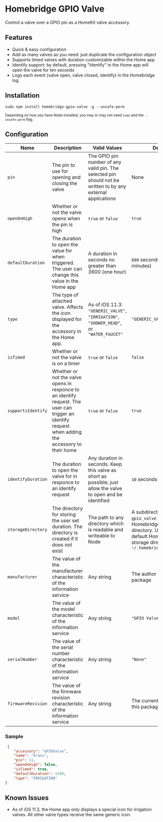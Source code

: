 # Homebridge GPIO Valve
Control a valve over a GPIO pin as a HomeKit valve accessory.

## Features
- Quick & easy configuration
- Add as many valves as you need: just duplicate the configuration object
- Supports timed valves with duration customizable within the Home app
- Identify support: by default, pressing "Identify" in the Home app will open the valve for ten seconds
- Logs each event (valve open, valve closed, identify) in the Homebridge log

## Installation
```
sudo npm install homebridge-gpio-valve -g --unsafe-perm
```
<small>Depending on how you have Node installed, you may or may not need `sudo` and the `--unsafe-perm` flag.</small>

## Configuration
| Name | Description | Valid Values | Default |
|---|---|---|---|
| `pin` | The pin to use for opening and closing the valve | The GPIO pin number of any valid pin. The selected pin should not be written to by any external applications | None |
| `openOnHigh` | Whether or not the valve opens when the pin is high | `true` or `false` | `true`|
| `defaultDuration` | The duration to open the value for when triggered. The user can change this value in the Home app | A duration in seconds no greater than 3600 (one hour) | `600` seconds (ten minutes) |
| `type` | The type of attached valve. Affects the icon displayed for the accessory in the Home app. | As of iOS 11.3: `"GENERIC_VALVE"`, `"IRRIGATION"`, `"SHOWER_HEAD"`, or `"WATER_FAUCET"` | `"GENERIC_VALVE"` |
| `isTimed` | Whether or not the valve is on a timer | `true` or `false` | `false` |
| `supportsIdentify` | Whether or not the valve opens in responce to an identify request. The user can trigger an identify request when adding the accessory to their home | `true` or `false` | `true` |
| `identifyDuration` | The duration to open the valve for in responce to an identify request | Any duration in seconds. Keep this valve as short as possible; just allow the valve to open and be identified | `10` seconds |
| `storageDirectory` | The directory for storing the user set duration. The directory is created if it does not exist | The path to any directory which is readable and writeable to Node | A subdirectory called `gpio_valve` within the Homebridge storage directory. Using the default Homebridge storage directory: `~/.homebridge/gpio_valve` |
| `manufacturer` | The value of the manufacturer characteristic of the information service | Any string | The author of this package |
| `model` | The value of the model characteristic of the information service | Any string | `"GPIO Valve"` |
| `serialNumber` | The value of the serial number characteristic of the information service | Any string | `"None"` |
| `firmwareRevision` | The value of the firmware revision characteristic of the information service | Any string | The current version of this package |

### Sample
```json
 {
    "accessory": "GPIOValve",
    "name": "Grass",
    "pin": 11,
    "openOnHigh": false,
    "isTimed": true,
    "defaultDuration": 1200,
    "type": "IRRIGATION"
}
```
## Known Issues
- As of iOS 11.3, the Home app only displays a special icon for irrigation valves. All other valve types receive the same generic icon.
